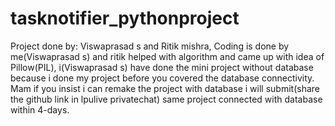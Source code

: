 # tasknotifier_pythonproject
Project done by:
 Viswaprasad s and Ritik mishra,
 Coding is done by me(Viswaprasad s) and ritik helped with algorithm and came up with idea of Pillow(PIL),
 i(Viswaprasad s) have done the mini project without database because i done my project before you covered the database connectivity. Mam if you insist i can remake the project     with database i will submit(share the github link in lpulive privatechat) same project connected with database within 4-days.
